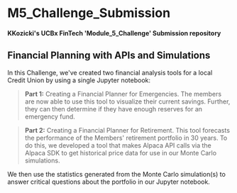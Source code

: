 # **M5_Challenge_Submission**
#### KKozicki's UCBx FinTech 'Module_5_Challenge' Submission repository

## **Financial Planning with APIs and Simulations**
In this Challenge, we've created two financial analysis tools for a local Credit Union by using a single Jupyter notebook:
> **Part 1:** Creating a Financial Planner for Emergencies. The members are now able to use this tool to visualize their current savings. Further, they can then determine if they have enough reserves for an emergency fund.

> **Part 2:** Creating a Financial Planner for Retirement. This tool forecasts the performance of the Members' retirement portfolio in 30 years. To do this, we developed a tool that makes Alpaca API calls via the Alpaca SDK to get historical price data for use in our Monte Carlo simulations.

We then use the statistics generated from the Monte Carlo simulation(s) to answer critical questions about the portfolio in our Jupyter notebook.
